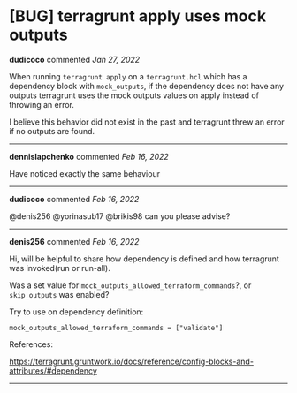 # [BUG] terragrunt apply uses mock outputs

**dudicoco** commented *Jan 27, 2022*

When running `terragrunt apply` on a `terragrunt.hcl` which has a dependency block with `mock_outputs`, if the dependency does not have any outputs terragrunt uses the mock outputs values on apply instead of throwing an error.

I believe this behavior did not exist in the past and terragrunt threw an error if no outputs are found.
<br />
***


**dennislapchenko** commented *Feb 16, 2022*

Have noticed exactly the same behaviour
***

**dudicoco** commented *Feb 16, 2022*

@denis256 @yorinasub17 @brikis98 can you please advise?
***

**denis256** commented *Feb 16, 2022*

Hi,
will be helpful to share how dependency is defined and how terragrunt was invoked(run or run-all).

Was a set value for `mock_outputs_allowed_terraform_commands`?, or `skip_outputs` was enabled?

Try to use on dependency definition:
```
mock_outputs_allowed_terraform_commands = ["validate"]
```

References:

https://terragrunt.gruntwork.io/docs/reference/config-blocks-and-attributes/#dependency

***

